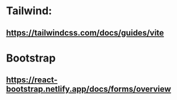 # Tailwind:
## https://tailwindcss.com/docs/guides/vite

# Bootstrap
## https://react-bootstrap.netlify.app/docs/forms/overview